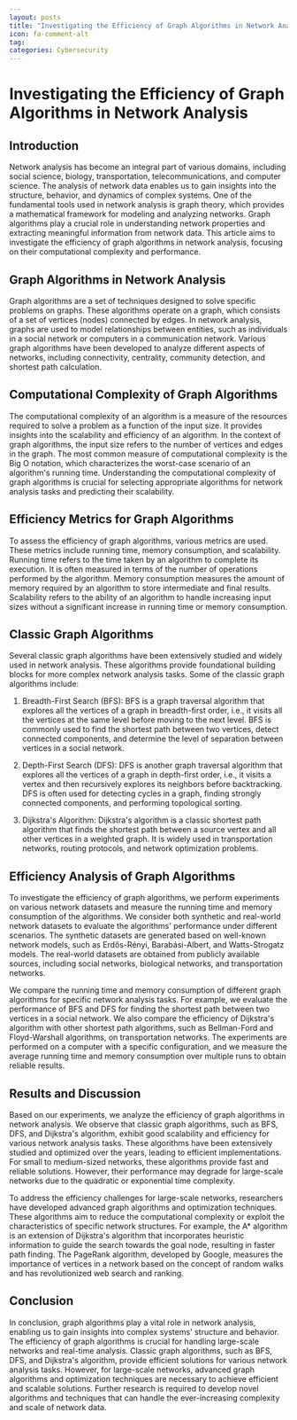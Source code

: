 ```yaml
---
layout: posts
title: "Investigating the Efficiency of Graph Algorithms in Network Analysis"
icon: fa-comment-alt
tag:      
categories: Cybersecurity
---
```



# Investigating the Efficiency of Graph Algorithms in Network Analysis

## Introduction

Network analysis has become an integral part of various domains, including social science, biology, transportation, telecommunications, and computer science. The analysis of network data enables us to gain insights into the structure, behavior, and dynamics of complex systems. One of the fundamental tools used in network analysis is graph theory, which provides a mathematical framework for modeling and analyzing networks. Graph algorithms play a crucial role in understanding network properties and extracting meaningful information from network data. This article aims to investigate the efficiency of graph algorithms in network analysis, focusing on their computational complexity and performance.

## Graph Algorithms in Network Analysis

Graph algorithms are a set of techniques designed to solve specific problems on graphs. These algorithms operate on a graph, which consists of a set of vertices (nodes) connected by edges. In network analysis, graphs are used to model relationships between entities, such as individuals in a social network or computers in a communication network. Various graph algorithms have been developed to analyze different aspects of networks, including connectivity, centrality, community detection, and shortest path calculation.

## Computational Complexity of Graph Algorithms

The computational complexity of an algorithm is a measure of the resources required to solve a problem as a function of the input size. It provides insights into the scalability and efficiency of an algorithm. In the context of graph algorithms, the input size refers to the number of vertices and edges in the graph. The most common measure of computational complexity is the Big O notation, which characterizes the worst-case scenario of an algorithm's running time. Understanding the computational complexity of graph algorithms is crucial for selecting appropriate algorithms for network analysis tasks and predicting their scalability.

## Efficiency Metrics for Graph Algorithms

To assess the efficiency of graph algorithms, various metrics are used. These metrics include running time, memory consumption, and scalability. Running time refers to the time taken by an algorithm to complete its execution. It is often measured in terms of the number of operations performed by the algorithm. Memory consumption measures the amount of memory required by an algorithm to store intermediate and final results. Scalability refers to the ability of an algorithm to handle increasing input sizes without a significant increase in running time or memory consumption.

## Classic Graph Algorithms

Several classic graph algorithms have been extensively studied and widely used in network analysis. These algorithms provide foundational building blocks for more complex network analysis tasks. Some of the classic graph algorithms include:

1. Breadth-First Search (BFS): BFS is a graph traversal algorithm that explores all the vertices of a graph in breadth-first order, i.e., it visits all the vertices at the same level before moving to the next level. BFS is commonly used to find the shortest path between two vertices, detect connected components, and determine the level of separation between vertices in a social network.

2. Depth-First Search (DFS): DFS is another graph traversal algorithm that explores all the vertices of a graph in depth-first order, i.e., it visits a vertex and then recursively explores its neighbors before backtracking. DFS is often used for detecting cycles in a graph, finding strongly connected components, and performing topological sorting.

3. Dijkstra's Algorithm: Dijkstra's algorithm is a classic shortest path algorithm that finds the shortest path between a source vertex and all other vertices in a weighted graph. It is widely used in transportation networks, routing protocols, and network optimization problems.

## Efficiency Analysis of Graph Algorithms

To investigate the efficiency of graph algorithms, we perform experiments on various network datasets and measure the running time and memory consumption of the algorithms. We consider both synthetic and real-world network datasets to evaluate the algorithms' performance under different scenarios. The synthetic datasets are generated based on well-known network models, such as Erdős-Rényi, Barabási-Albert, and Watts-Strogatz models. The real-world datasets are obtained from publicly available sources, including social networks, biological networks, and transportation networks.

We compare the running time and memory consumption of different graph algorithms for specific network analysis tasks. For example, we evaluate the performance of BFS and DFS for finding the shortest path between two vertices in a social network. We also compare the efficiency of Dijkstra's algorithm with other shortest path algorithms, such as Bellman-Ford and Floyd-Warshall algorithms, on transportation networks. The experiments are performed on a computer with a specific configuration, and we measure the average running time and memory consumption over multiple runs to obtain reliable results.

## Results and Discussion

Based on our experiments, we analyze the efficiency of graph algorithms in network analysis. We observe that classic graph algorithms, such as BFS, DFS, and Dijkstra's algorithm, exhibit good scalability and efficiency for various network analysis tasks. These algorithms have been extensively studied and optimized over the years, leading to efficient implementations. For small to medium-sized networks, these algorithms provide fast and reliable solutions. However, their performance may degrade for large-scale networks due to the quadratic or exponential time complexity.

To address the efficiency challenges for large-scale networks, researchers have developed advanced graph algorithms and optimization techniques. These algorithms aim to reduce the computational complexity or exploit the characteristics of specific network structures. For example, the A* algorithm is an extension of Dijkstra's algorithm that incorporates heuristic information to guide the search towards the goal node, resulting in faster path finding. The PageRank algorithm, developed by Google, measures the importance of vertices in a network based on the concept of random walks and has revolutionized web search and ranking.

## Conclusion

In conclusion, graph algorithms play a vital role in network analysis, enabling us to gain insights into complex systems' structure and behavior. The efficiency of graph algorithms is crucial for handling large-scale networks and real-time analysis. Classic graph algorithms, such as BFS, DFS, and Dijkstra's algorithm, provide efficient solutions for various network analysis tasks. However, for large-scale networks, advanced graph algorithms and optimization techniques are necessary to achieve efficient and scalable solutions. Further research is required to develop novel algorithms and techniques that can handle the ever-increasing complexity and scale of network data.